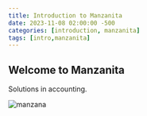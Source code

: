 ```yaml
---
title: Introduction to Manzanita
date: 2023-11-08 02:00:00 -500
categories: [introduction, manzanita]
tags: [intro,manzanita]
---
```



## Welcome to Manzanita

Solutions in accounting.

![manzana](https://img.freepik.com/fotos-premium/manzana-silvestre-europea-o-fruta-manzana-bosque-monton-manzanas-rojas-maduras-frescas-colgando-rama-arbol_653449-4286.jpg?w=2000)